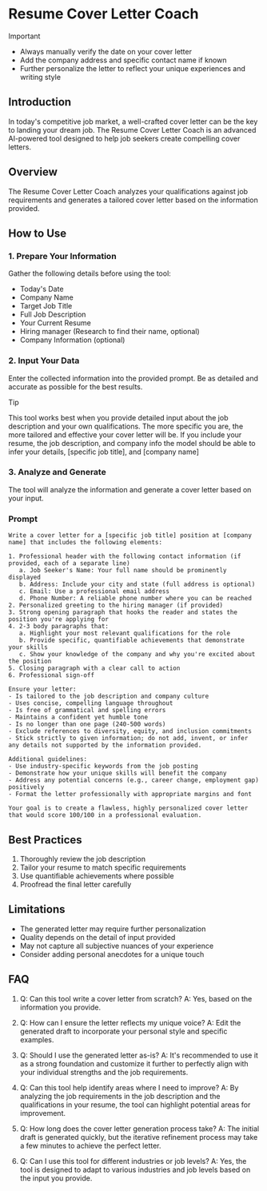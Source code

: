 # Resume Cover Letter Coach


> [!IMPORTANT]
> - Always manually verify the date on your cover letter
> - Add the company address and specific contact name if known
> - Further personalize the letter to reflect your unique experiences and writing style

## Introduction

In today's competitive job market, a well-crafted cover letter can be the key to landing your dream job. The Resume Cover Letter Coach is an advanced AI-powered tool designed to help job seekers create compelling cover letters.

## Overview

The Resume Cover Letter Coach analyzes your qualifications against job requirements and generates a tailored cover letter based on the information provided.

## How to Use

### 1. Prepare Your Information

Gather the following details before using the tool:
- Today's Date
- Company Name
- Target Job Title
- Full Job Description
- Your Current Resume
- Hiring manager (Research to find their name, optional)
- Company Information (optional)

### 2. Input Your Data

Enter the collected information into the provided prompt. Be as detailed and accurate as possible for the best results.

> [!TIP]  
> This tool works best when you provide detailed input about the job description and your own qualifications. The more specific you are, the more tailored and effective your cover letter will be. If you include your resume, the job description, and company info the model should be able to infer your details, [specific job title], and [company name]

### 3. Analyze and Generate

The tool will analyze the information and generate a cover letter based on your input.

### Prompt

```
Write a cover letter for a [specific job title] position at [company name] that includes the following elements:

1. Professional header with the following contact information (if provided, each of a separate line)
   a. Job Seeker's Name: Your full name should be prominently displayed
   b. Address: Include your city and state (full address is optional)
   c. Email: Use a professional email address
   d. Phone Number: A reliable phone number where you can be reached
2. Personalized greeting to the hiring manager (if provided)
3. Strong opening paragraph that hooks the reader and states the position you're applying for
4. 2-3 body paragraphs that:
   a. Highlight your most relevant qualifications for the role
   b. Provide specific, quantifiable achievements that demonstrate your skills
   c. Show your knowledge of the company and why you're excited about the position
5. Closing paragraph with a clear call to action
6. Professional sign-off

Ensure your letter:
- Is tailored to the job description and company culture
- Uses concise, compelling language throughout
- Is free of grammatical and spelling errors
- Maintains a confident yet humble tone
- Is no longer than one page (240-500 words)
- Exclude references to diversity, equity, and inclusion commitments
- Stick strictly to given information; do not add, invent, or infer any details not supported by the information provided.

Additional guidelines:
- Use industry-specific keywords from the job posting
- Demonstrate how your unique skills will benefit the company
- Address any potential concerns (e.g., career change, employment gap) positively
- Format the letter professionally with appropriate margins and font

Your goal is to create a flawless, highly personalized cover letter that would score 100/100 in a professional evaluation.
```

## Best Practices

1. Thoroughly review the job description
2. Tailor your resume to match specific requirements
3. Use quantifiable achievements where possible
4. Proofread the final letter carefully

## Limitations

- The generated letter may require further personalization
- Quality depends on the detail of input provided
- May not capture all subjective nuances of your experience
- Consider adding personal anecdotes for a unique touch

## FAQ

1. Q: Can this tool write a cover letter from scratch?
   A: Yes, based on the information you provide.

2. Q: How can I ensure the letter reflects my unique voice?
   A: Edit the generated draft to incorporate your personal style and specific examples.

3. Q: Should I use the generated letter as-is?
   A: It's recommended to use it as a strong foundation and customize it further to perfectly align with your individual strengths and the job requirements.

4. Q: Can this tool help identify areas where I need to improve?
   A: By analyzing the job requirements in the job description and the qualifications in your resume, the tool can highlight potential areas for improvement.

5. Q: How long does the cover letter generation process take?
   A: The initial draft is generated quickly, but the iterative refinement process may take a few minutes to achieve the perfect letter.

6. Q: Can I use this tool for different industries or job levels?
   A: Yes, the tool is designed to adapt to various industries and job levels based on the input you provide.
